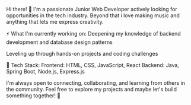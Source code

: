 Hi there! 👋
I'm a passionate Junior Web Developer actively looking for opportunities in the tech industry. Beyond that i love making music and anything that lets me express creativity.

⚡ What I'm currently working on:
Deepening my knowledge of backend development and database design patterns

Leveling up through hands-on projects and coding challenges

🔧 Tech Stack:
Frontend: HTML, CSS, JavaScript, React
Backend: Java, Spring Boot, Node.js, Express.js

I'm always open to connecting, collaborating, and learning from others in the community.
Feel free to explore my projects and maybe let's build something together! 🚀
